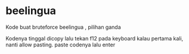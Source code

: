 # beelingua
Kode buat bruteforce beelingua , pilihan ganda

Kodenya tinggal dicopy lalu tekan f12 pada keyboard
kalau pertama kali, nanti allow pasting.
paste codenya lalu enter

